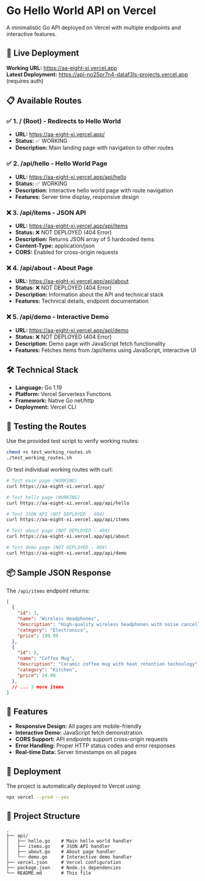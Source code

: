 # Go Hello World API on Vercel

A minimalistic Go API deployed on Vercel with multiple endpoints and interactive features.

## 🚀 Live Deployment

**Working URL:** https://aa-eight-xi.vercel.app  
**Latest Deployment:** https://api-no25pr7n4-dataf3ls-projects.vercel.app (requires auth)

## 📋 Available Routes

### ✅ 1. **/** (Root) - Redirects to Hello World
- **URL:** https://aa-eight-xi.vercel.app/
- **Status:** ✅ WORKING
- **Description:** Main landing page with navigation to other routes

### ✅ 2. **/api/hello** - Hello World Page
- **URL:** https://aa-eight-xi.vercel.app/api/hello
- **Status:** ✅ WORKING
- **Description:** Interactive hello world page with route navigation
- **Features:** Server time display, responsive design

### ❌ 3. **/api/items** - JSON API
- **URL:** https://aa-eight-xi.vercel.app/api/items
- **Status:** ❌ NOT DEPLOYED (404 Error)
- **Description:** Returns JSON array of 5 hardcoded items
- **Content-Type:** application/json
- **CORS:** Enabled for cross-origin requests

### ❌ 4. **/api/about** - About Page
- **URL:** https://aa-eight-xi.vercel.app/api/about
- **Status:** ❌ NOT DEPLOYED (404 Error)
- **Description:** Information about the API and technical stack
- **Features:** Technical details, endpoint documentation

### ❌ 5. **/api/demo** - Interactive Demo
- **URL:** https://aa-eight-xi.vercel.app/api/demo
- **Status:** ❌ NOT DEPLOYED (404 Error)
- **Description:** Demo page with JavaScript fetch functionality
- **Features:** Fetches items from /api/items using JavaScript, interactive UI

## 🛠️ Technical Stack

- **Language:** Go 1.19
- **Platform:** Vercel Serverless Functions
- **Framework:** Native Go net/http
- **Deployment:** Vercel CLI

## 🧪 Testing the Routes

Use the provided test script to verify working routes:

```bash
chmod +x test_working_routes.sh
./test_working_routes.sh
```

Or test individual working routes with curl:

```bash
# Test main page (WORKING)
curl https://aa-eight-xi.vercel.app/

# Test hello page (WORKING)
curl https://aa-eight-xi.vercel.app/api/hello

# Test JSON API (NOT DEPLOYED - 404)
curl https://aa-eight-xi.vercel.app/api/items

# Test about page (NOT DEPLOYED - 404)
curl https://aa-eight-xi.vercel.app/api/about

# Test demo page (NOT DEPLOYED - 404)
curl https://aa-eight-xi.vercel.app/api/demo
```

## 📦 Sample JSON Response

The `/api/items` endpoint returns:

```json
[
  {
    "id": 1,
    "name": "Wireless Headphones",
    "description": "High-quality wireless headphones with noise cancellation",
    "category": "Electronics",
    "price": 199.99
  },
  {
    "id": 2,
    "name": "Coffee Mug",
    "description": "Ceramic coffee mug with heat retention technology",
    "category": "Kitchen",
    "price": 24.99
  },
  // ... 3 more items
]
```

## 🎨 Features

- **Responsive Design:** All pages are mobile-friendly
- **Interactive Demo:** JavaScript fetch demonstration
- **CORS Support:** API endpoints support cross-origin requests
- **Error Handling:** Proper HTTP status codes and error responses
- **Real-time Data:** Server timestamps on all pages

## 🚀 Deployment

The project is automatically deployed to Vercel using:

```bash
npx vercel --prod --yes
```

## 📁 Project Structure

```
.
├── api/
│   ├── hello.go    # Main hello world handler
│   ├── items.go    # JSON API handler
│   ├── about.go    # About page handler
│   └── demo.go     # Interactive demo handler
├── vercel.json     # Vercel configuration
├── package.json    # Node.js dependencies
└── README.md       # This file
```